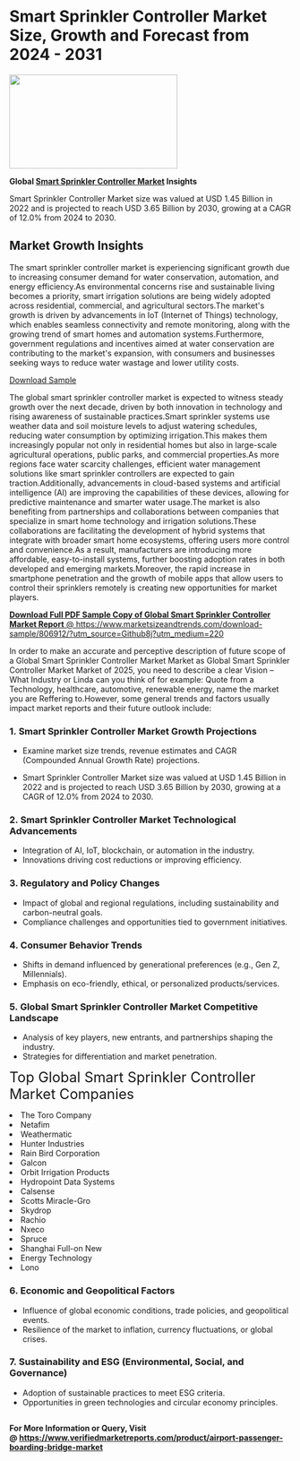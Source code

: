 <H1>Smart Sprinkler Controller Market Size, Growth and Forecast from 2024 - 2031</H1><img class="aligncenter size-medium wp-image-584254" src="https://thirdeyenews.in/wp-content/uploads/2024/09/Global-Market-Research-300x168.jpeg" alt="" width="300" height="168" /><p><strong>Global&nbsp;<a href="https://www.marketsizeandtrends.com/download-sample/806912/?utm_source=Github8j?utm_medium=220">Smart Sprinkler Controller Market</a> Insights</strong></p><p>Smart Sprinkler Controller Market size was valued at USD 1.45 Billion in 2022 and is projected to reach USD 3.65 Billion by 2030, growing at a CAGR of 12.0% from 2024 to 2030.</p><p><h2>Market Growth Insights</h2> <p>The smart sprinkler controller market is experiencing significant growth due to increasing consumer demand for water conservation, automation, and energy efficiency.As environmental concerns rise and sustainable living becomes a priority, smart irrigation solutions are being widely adopted across residential, commercial, and agricultural sectors.The market's growth is driven by advancements in IoT (Internet of Things) technology, which enables seamless connectivity and remote monitoring, along with the growing trend of smart homes and automation systems.Furthermore, government regulations and incentives aimed at water conservation are contributing to the market's expansion, with consumers and businesses seeking ways to reduce water wastage and lower utility costs.</p> <p><a href="#">Download Sample</a></p> <p>The global smart sprinkler controller market is expected to witness steady growth over the next decade, driven by both innovation in technology and rising awareness of sustainable practices.Smart sprinkler systems use weather data and soil moisture levels to adjust watering schedules, reducing water consumption by optimizing irrigation.This makes them increasingly popular not only in residential homes but also in large-scale agricultural operations, public parks, and commercial properties.As more regions face water scarcity challenges, efficient water management solutions like smart sprinkler controllers are expected to gain traction.Additionally, advancements in cloud-based systems and artificial intelligence (AI) are improving the capabilities of these devices, allowing for predictive maintenance and smarter water usage.The market is also benefiting from partnerships and collaborations between companies that specialize in smart home technology and irrigation solutions.These collaborations are facilitating the development of hybrid systems that integrate with broader smart home ecosystems, offering users more control and convenience.As a result, manufacturers are introducing more affordable, easy-to-install systems, further boosting adoption rates in both developed and emerging markets.Moreover, the rapid increase in smartphone penetration and the growth of mobile apps that allow users to control their sprinklers remotely is creating new opportunities for market players.<p><a href="#"></p><p><span class=""><strong>Download Full PDF Sample Copy of Global Smart Sprinkler Controller Market Report</strong> @ <a href="https://www.marketsizeandtrends.com/download-sample/806912/?utm_source=Github8j?utm_medium=220" target="_blank">https://www.marketsizeandtrends.com/download-sample/806912/?utm_source=Github8j?utm_medium=220</a></span></p><p>In order to make an accurate and perceptive description of future scope of a Global&nbsp;Smart Sprinkler Controller Market Market as Global&nbsp;Smart Sprinkler Controller Market Market of 2025, you need to describe a clear Vision &ndash; What Industry or Linda can you think of for example: Quote from a Technology, healthcare, automotive, renewable energy, name the market you are Reffering to.However, some general trends and factors usually impact market reports and their future outlook include:</p><h3>1.&nbsp;<strong>Smart Sprinkler Controller Market Growth Projections</strong></h3><ul><li>Examine market size trends, revenue estimates and CAGR (Compounded Annual Growth Rate) projections.</li><li><p>Smart Sprinkler Controller Market size was valued at USD 1.45 Billion in 2022 and is projected to reach USD 3.65 Billion by 2030, growing at a CAGR of 12.0% from 2024 to 2030.</p></li></ul><h3>2.&nbsp;<strong>Smart Sprinkler Controller Market Technological Advancements</strong></h3><ul><li>Integration of AI, IoT, blockchain, or automation in the industry.</li><li>Innovations driving cost reductions or improving efficiency.</li></ul><h3>3.&nbsp;<strong>Regulatory and Policy Changes</strong></h3><ul><li>Impact of global and regional regulations, including sustainability and carbon-neutral goals.</li><li>Compliance challenges and opportunities tied to government initiatives.</li></ul><h3>4.&nbsp;<strong>Consumer Behavior Trends</strong></h3><ul><li>Shifts in demand influenced by generational preferences (e.g., Gen Z, Millennials).</li><li>Emphasis on eco-friendly, ethical, or personalized products/services.</li></ul><h3>5.&nbsp;<strong>Global Smart Sprinkler Controller Market Competitive Landscape</strong></h3><ul><li>Analysis of key players, new entrants, and partnerships shaping the industry.</li><li>Strategies for differentiation and market penetration.</li></ul><p data-pm-slice="1 1 []"><span style="color: inherit; font-family: inherit; font-size: 25px;">Top Global Smart Sprinkler Controller Market Companies</span></p><div class="" data-test-id=""><p><li> The Toro Company</li><li> Netafim</li><li> Weathermatic</li><li> Hunter Industries</li><li> Rain Bird Corporation</li><li> Galcon</li><li> Orbit Irrigation Products</li><li> Hydropoint Data Systems</li><li> Calsense</li><li> Scotts Miracle-Gro</li><li> Skydrop</li><li> Rachio</li><li> Nxeco</li><li> Spruce</li><li> Shanghai Full-on New</li><li> Energy Technology</li><li> Lono</li></p></div><h3>6.&nbsp;<strong>Economic and Geopolitical Factors</strong></h3><ul><li>Influence of global economic conditions, trade policies, and geopolitical events.</li><li>Resilience of the market to inflation, currency fluctuations, or global crises.</li></ul><h3>7.&nbsp;<strong>Sustainability and ESG (Environmental, Social, and Governance)</strong></h3><ul><li>Adoption of sustainable practices to meet ESG criteria.</li><li>Opportunities in green technologies and circular economy principles.</li></ul><h2><strong style="font-size: 14px;">For More Information or Query, Visit @&nbsp;</strong><a style="background-color: #ffffff; font-size: 14px;" href="https://www.marketsizeandtrends.com/report/smart-sprinkler-controller-market/" target="_blank">https://www.verifiedmarketreports.com/product/airport-passenger-boarding-bridge-market</a></h2>